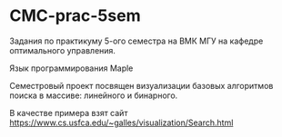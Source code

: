 # CMC-prac-5sem
Задания по практикуму 5-ого семестра на ВМК МГУ на кафедре оптимального управления.

Язык программирования Maple

Семестровый проект посвящен визуализации базовых алгоритмов поиска в массиве: линейного и бинарного.

В качестве примера взят сайт https://www.cs.usfca.edu/~galles/visualization/Search.html
